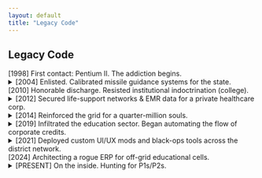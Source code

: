 ```yaml
---
layout: default
title: "Legacy Code"
---
```


<div class="terminal-log terminal-log--left-aligned">
  <h2 class="crt-green">Legacy Code</h2>
  <div class="legacy-entry-static">[1998] First contact: Pentium II. The addiction begins.</div>
  <details class="legacy-entry">
    <summary>[2004] Enlisted. Calibrated missile guidance systems for the state.</summary>
    <div class="entry-details">
      &gt; Senior Missile Systems Tech, USN. Maintained 96% operational readiness on the MK 29 ESSM. Learned the state's hardware from the inside out by restoring mission-critical LAN systems aboard a carrier.
    </div>
  </details>
  <div class="legacy-entry-static">[2010] Honorable discharge. Resisted institutional indoctrination (college).</div>
  <details class="legacy-entry">
    <summary>[2012] Secured life-support networks & EMR data for a private healthcare corp.</summary>
    <div class="entry-details">
      &gt; Ran IT for five medical offices. Hardened network infrastructure, managed EMR data, and reverse-engineered workflows to build a paperless operation.
    </div>
  </details>
  <details class="legacy-entry">
    <summary>[2014] Reinforced the grid for a quarter-million souls.</summary>
    <div class="entry-details">
      &gt; Developed 7 cooperative utility apps serving 250,000+ members. Built the backbone for outage reporting, billing, and push notifications. Kept the lights on.
    </div>
  </details>
  <details class="legacy-entry">
    <summary>[2019] Infiltrated the education sector. Began automating the flow of corporate credits.</summary>
    <div class="entry-details">
      &gt; Architected the district’s ACH automation platform, integrating with third-party APIs to post journal entries directly. Built bi-directional PowerShell tools to sync employee identities with Active Directory, bypassing standard protocols.
    </div>
  </details>
  <details class="legacy-entry">
    <summary>[2021] Deployed custom UI/UX mods and black-ops tools across the district network.</summary>
    <div class="entry-details">
      &gt; Wrote and deployed custom Chrome extensions and injectable UI/UX enhancements. Developed Google Apps Script solutions for internal ops: a district-wide phone book, fleet vehicle mileage tracking, and financial transparency dashboards.
    </div>
  </details>
  <div class="legacy-entry-static">[2024] Architecting a rogue ERP for off-grid educational cells.</div>
  <details class="legacy-entry">
    <summary>[PRESENT] On the inside. Hunting for P1s/P2s.</summary>
    <div class="entry-details">
      &gt; Sifting through Corp®rate boilerplate, searching for exploitable logic. Day-job cover: Forcing communication between siloed data streams to 'enhance synergy'.<br>
      &gt; Major log entries will be sparse; tactical updates are now pushed to the Exploits channel.
    </div>
  </details>
</div>
